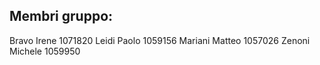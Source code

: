 ## Membri gruppo:

Bravo Irene 1071820
Leidi Paolo 1059156
Mariani Matteo 1057026
Zenoni Michele 1059950
